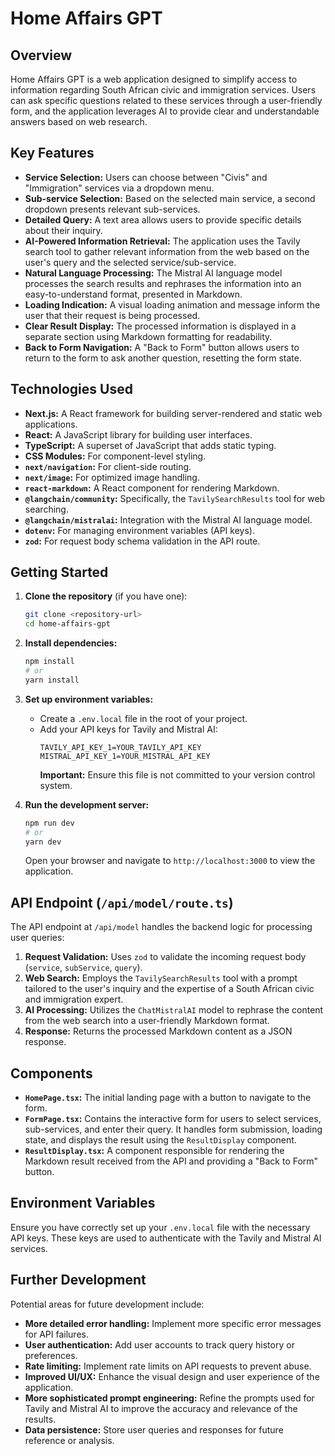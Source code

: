 # Home Affairs GPT

## Overview

Home Affairs GPT is a web application designed to simplify access to information regarding South African civic and immigration services. Users can ask specific questions related to these services through a user-friendly form, and the application leverages AI to provide clear and understandable answers based on web research.

## Key Features

- **Service Selection:** Users can choose between "Civis" and "Immigration" services via a dropdown menu.
- **Sub-service Selection:** Based on the selected main service, a second dropdown presents relevant sub-services.
- **Detailed Query:** A text area allows users to provide specific details about their inquiry.
- **AI-Powered Information Retrieval:** The application uses the Tavily search tool to gather relevant information from the web based on the user's query and the selected service/sub-service.
- **Natural Language Processing:** The Mistral AI language model processes the search results and rephrases the information into an easy-to-understand format, presented in Markdown.
- **Loading Indication:** A visual loading animation and message inform the user that their request is being processed.
- **Clear Result Display:** The processed information is displayed in a separate section using Markdown formatting for readability.
- **Back to Form Navigation:** A "Back to Form" button allows users to return to the form to ask another question, resetting the form state.

## Technologies Used

- **Next.js:** A React framework for building server-rendered and static web applications.
- **React:** A JavaScript library for building user interfaces.
- **TypeScript:** A superset of JavaScript that adds static typing.
- **CSS Modules:** For component-level styling.
- **`next/navigation`:** For client-side routing.
- **`next/image`:** For optimized image handling.
- **`react-markdown`:** A React component for rendering Markdown.
- **`@langchain/community`:** Specifically, the `TavilySearchResults` tool for web searching.
- **`@langchain/mistralai`:** Integration with the Mistral AI language model.
- **`dotenv`:** For managing environment variables (API keys).
- **`zod`:** For request body schema validation in the API route.

## Getting Started

1.  **Clone the repository** (if you have one):

    ```bash
    git clone <repository-url>
    cd home-affairs-gpt
    ```

2.  **Install dependencies:**

    ```bash
    npm install
    # or
    yarn install
    ```

3.  **Set up environment variables:**

    - Create a `.env.local` file in the root of your project.
    - Add your API keys for Tavily and Mistral AI:
      ```
      TAVILY_API_KEY_1=YOUR_TAVILY_API_KEY
      MISTRAL_API_KEY_1=YOUR_MISTRAL_API_KEY
      ```
      **Important:** Ensure this file is not committed to your version control system.

4.  **Run the development server:**

    ```bash
    npm run dev
    # or
    yarn dev
    ```

    Open your browser and navigate to `http://localhost:3000` to view the application.

## API Endpoint (`/api/model/route.ts`)

The API endpoint at `/api/model` handles the backend logic for processing user queries:

1.  **Request Validation:** Uses `zod` to validate the incoming request body (`service`, `subService`, `query`).
2.  **Web Search:** Employs the `TavilySearchResults` tool with a prompt tailored to the user's inquiry and the expertise of a South African civic and immigration expert.
3.  **AI Processing:** Utilizes the `ChatMistralAI` model to rephrase the content from the web search into a user-friendly Markdown format.
4.  **Response:** Returns the processed Markdown content as a JSON response.

## Components

- **`HomePage.tsx`:** The initial landing page with a button to navigate to the form.
- **`FormPage.tsx`:** Contains the interactive form for users to select services, sub-services, and enter their query. It handles form submission, loading state, and displays the result using the `ResultDisplay` component.
- **`ResultDisplay.tsx`:** A component responsible for rendering the Markdown result received from the API and providing a "Back to Form" button.

## Environment Variables

Ensure you have correctly set up your `.env.local` file with the necessary API keys. These keys are used to authenticate with the Tavily and Mistral AI services.

## Further Development

Potential areas for future development include:

- **More detailed error handling:** Implement more specific error messages for API failures.
- **User authentication:** Add user accounts to track query history or preferences.
- **Rate limiting:** Implement rate limits on API requests to prevent abuse.
- **Improved UI/UX:** Enhance the visual design and user experience of the application.
- **More sophisticated prompt engineering:** Refine the prompts used for Tavily and Mistral AI to improve the accuracy and relevance of the results.
- **Data persistence:** Store user queries and responses for future reference or analysis.
